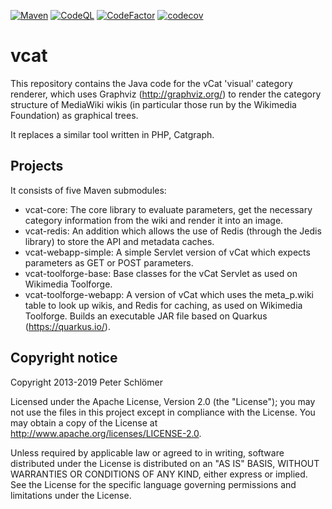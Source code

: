 [![Maven](https://github.com/dapete42/vcat/actions/workflows/maven.yml/badge.svg)](https://github.com/dapete42/vcat/actions/workflows/maven.yml)
[![CodeQL](https://github.com/dapete42/vcat/actions/workflows/codeql-analysis.yml/badge.svg)](https://github.com/dapete42/vcat/actions/workflows/codeql-analysis.yml)
[![CodeFactor](https://www.codefactor.io/repository/github/dapete42/vcat/badge)](https://www.codefactor.io/repository/github/dapete42/vcat)
[![codecov](https://codecov.io/gh/dapete42/vcat/branch/main/graph/badge.svg)](https://codecov.io/gh/dapete42/vcat)

vcat
====

This repository contains the Java code for the vCat 'visual' category renderer,
which uses Graphviz (http://graphviz.org/) to render the category structure of
MediaWiki wikis (in particular those run by the Wikimedia Foundation) as
graphical trees.

It replaces a similar tool written in PHP, Catgraph.

Projects
--------

It consists of five Maven submodules:

* vcat-core: The core library to evaluate parameters, get the necessary
  category information from the wiki and render it into an image.
* vcat-redis: An addition which allows the use of Redis (through the Jedis
  library) to store the API and metadata caches.
* vcat-webapp-simple: A simple Servlet version of vCat which expects
  parameters as GET or POST parameters.
* vcat-toolforge-base: Base classes for the vCat Servlet as used on Wikimedia
  Toolforge.
* vcat-toolforge-webapp: A version of vCat which uses the meta_p.wiki table
  to look up wikis, and Redis for caching, as used on Wikimedia Toolforge.
  Builds an executable JAR file based on Quarkus (https://quarkus.io/).

Copyright notice
----------------

Copyright 2013-2019 Peter Schlömer

Licensed under the Apache License, Version 2.0 (the "License"); you may not use
the files in this project except in compliance with the License. You may obtain
a copy of the License at http://www.apache.org/licenses/LICENSE-2.0.

Unless required by applicable law or agreed to in writing, software distributed
under the License is distributed on an "AS IS" BASIS, WITHOUT WARRANTIES OR
CONDITIONS OF ANY KIND, either express or implied. See the License for the
specific language governing permissions and limitations under the License.
